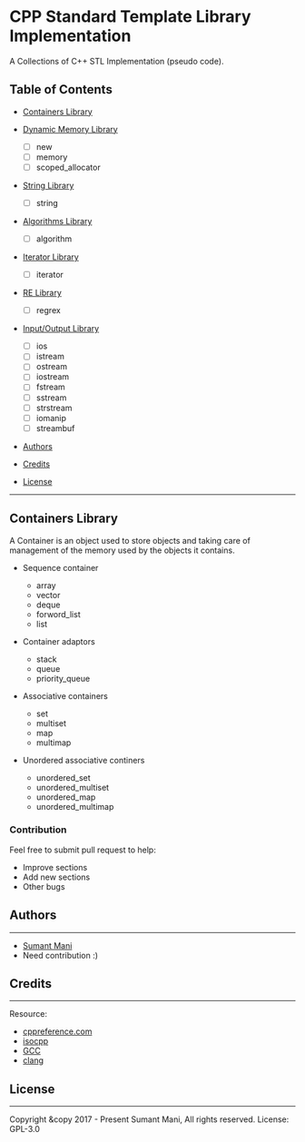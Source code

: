 # CPP Standard Template Library Implementation
A Collections of C++ STL Implementation (pseudo code).

## Table of Contents
- [Containers Library](#containers-library)

- [Dynamic Memory Library](#dynamic-memory-library)
    - [ ] new
    - [ ] memory
    - [ ] scoped_allocator

- [String Library](#string-library)
    - [ ] string

- [Algorithms Library](#algorithms-library)
    - [ ] algorithm

- [Iterator Library](#iterator-library)
    - [ ] iterator

- [RE Library](#re-library)
    - [ ] regrex

- [Input/Output Library](#input-output-library)
    - [ ] ios
    - [ ] istream
    - [ ] ostream
    - [ ] iostream
    - [ ] fstream
    - [ ] sstream
    - [ ] strstream
    - [ ] iomanip
    - [ ] streambuf
- [Authors](#authors)
- [Credits](#credits)
- [License](#license)
-------------------

## Containers Library

A Container is an object used to store objects and taking care of management of the memory used by the objects it contains.

- Sequence container
    - array
    - vector
    - deque
    - forword_list
    - list

- Container adaptors
    - stack
    - queue
    - priority_queue

- Associative containers
    - set
    - multiset
    - map
    - multimap

- Unordered associative continers
    - unordered_set
    - unordered_multiset
    - unordered_map
    - unordered_multimap

### Contribution
Feel free to submit pull request to help:
- Improve sections
- Add new sections
- Other bugs

## Authors
----
- [Sumant Mani](https://github.com/sumantmani)
- Need contribution :)

## Credits
----
Resource:
- [cppreference.com](http://en.cppreference.com/w/)
- [isocpp](https://isocpp.org)
- [GCC](https://gcc.gnu.org)
- [clang](http://clang.org)

## License
-----
Copyright &copy 2017 - Present Sumant Mani, All rights reserved.
License: GPL-3.0


